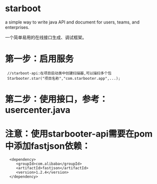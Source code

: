 # starboot

a simple way to write java API and document for users, teams, and enterprises.

一个简单易用的在线接口生成、调试框架。

# 第一步：启用服务
	 //starboot-api:在项目启动类中创建扫描器,可以描扫多个包
	 Starbooter.star("项目名称","com.starbooter.app",...);
  
# 第二步：使用接口，参考：usercenter.java

# 注意：使用starbooter-api需要在pom中添加fastjson依赖：

      <dependency>
         <groupId>com.alibaba</groupId>
         <artifactId>fastjson</artifactId>
         <version>1.2.4</version>
      </dependency>
